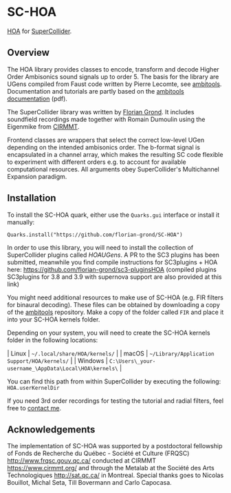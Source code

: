 # SC-HOA

[HOA](https://en.wikipedia.org/wiki/Ambisonics#Higher-order_Ambisonics) for [SuperCollider](http://supercollider.github.io/).

## Overview

The HOA library provides classes to encode, transform and decode Higher Order Ambisonics sound signals up to order 5. The basis for the library are UGens compiled from Faust code written by Pierre Lecomte, see [ambitools][1]. Documentation and tutorials are partly based on the [ambitools documentation](https://github.com/sekisushai/ambitools/blob/master/Documentation/documentation.pdf) (pdf).

The SuperCollider library was written by [Florian Grond](http://www.grond.at). It includes soundfield recordings made together with Romain Dumoulin using the Eigenmike from [CIRMMT](http://www.cirmmt.org).

Frontend classes are wrappers that select the correct low-level UGen depending on the intended ambisonics order. The b-format signal is encapsulated in a channel array, which makes the resulting SC code flexible to experiment with different orders e.g. to account for available computational resources. All arguments obey SuperCollider's Multichannel Expansion paradigm.

[^1]: binary files are not included in this repository, see [Installation](#Installation) for details.

## Installation

To install the SC-HOA quark, either use the `Quarks.gui` interface or install it manually:

```Quarks.install("https://github.com/florian-grond/SC-HOA")```

In order to use this library, you will need to install the collection of SuperCollider plugins called _HOAUGens_.
A PR to the SC3 plugins has been submitted, meanwhile you find compile instructions for SC3plugins + HOA here:
https://github.com/florian-grond/sc3-pluginsHOA
(compiled plugins SC3plugins for 3.8 and 3.9 with supernova support are also provided at this link)

You might need additional resources to make use of SC-HOA (e.g. FIR filters for binaural decoding).
These files can be obtained by downloading a copy of the [ambitools][1] repository. Make a copy of the folder called `FIR` and place it into your SC-HOA kernels folder.

Depending on your system, you will need to create the SC-HOA kernels folder in the following locations:
 
| Linux      | `~/.local/share/HOA/kernels/`                         |
| macOS      | `~/Library/Application Support/HOA/kernels/`          |
| Windows    | `C:\Users\_your-username_\AppData\Local\HOA\kernels\` |

You can find this path from within SuperCollider by executing the following:
```HOA.userKernelDir```

If you need 3rd order recordings for testing the tutorial and radial filters, feel free to [contact me](http://www.grond.at/html/submenues/submenu_contact.htm).

## Acknowledgements

The implementation of SC-HOA was supported by a postdoctoral fellowship of Fonds de Recherche du Québec - Société et Culture (FRQSC) http://www.frqsc.gouv.qc.ca/ conducted at CIRMMT https://www.cirmmt.org/ and through the Metalab at the Société des Arts Technologiques http://sat.qc.ca/ in Montreal.
Special thanks goes to Nicolas Bouillot, Michal Seta, Till Bovermann and Carlo Capocasa.

[1]: https://github.com/sekisushai/ambitools
